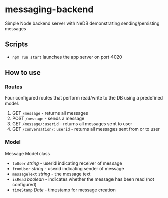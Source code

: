 # messaging-backend
Simple Node backend server with NeDB demonstrating sending/persisting messages

## Scripts
- `npm run start` launches the app server on port 4020


## How to use

### Routes
Four configured routes that perform read/write to the DB using a predefined model.
1. GET `/message` - returns all messages
2. POST `/message` - sends a message
3. GET `/message/:userid` - returns all messages sent to user
4. GET `/conversation/:userid` - returns all messages sent from or to user

### Model
Message Model class
* `toUser` _string_ - userid indicating receiver of message
* `fromUser` _string_ - userid indicating sender of message
* `messageText` _string_ - the message text
* `isRead` _boolean_ - indicates whether the message has been read (not configured)
* `timeStamp` _Date_ - timestamp for message creation